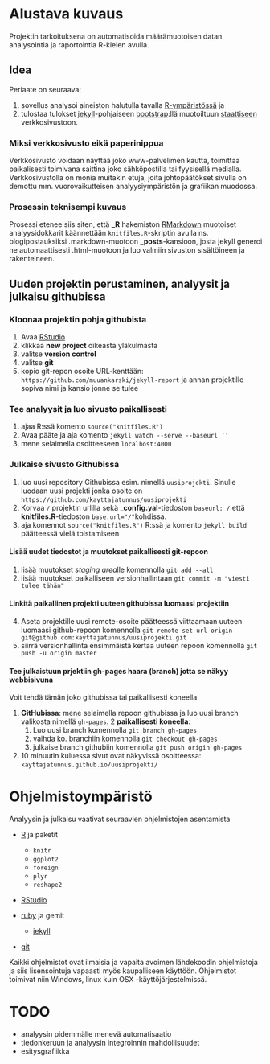 Alustava kuvaus
====================

Projektin tarkoituksena on automatisoida määrämuotoisen datan analysointia ja raportointia R-kielen avulla.

Idea
--------------------

Periaate on seuraava:

1. sovellus analysoi aineiston halutulla tavalla [R-ympäristössä](http://www.r-project.org/) ja 
2. tulostaa tulokset [jekyll](http://jekyllrb.com/)-pohjaiseen [bootstrap](http://getbootstrap.com/):llä muotoiltuun [staattiseen](http://fi.wikipedia.org/wiki/Verkkosivu#Staattiset_ja_dynaamiset_sivut) verkkosivustoon.

### Miksi verkkosivusto eikä paperinippua

Verkkosivusto voidaan näyttää joko www-palvelimen kautta, toimittaa paikalisesti toimivana saittina joko sähköpostilla tai fyysisellä medialla. Verkkosivustolla on monia muitakin etuja, joita johtopäätökset sivulla on demottu mm. vuorovaikutteisen analyysiympäristön ja grafiikan muodossa.

### Prosessin teknisempi kuvaus

Prosessi etenee siis siten, että **_R** hakemiston [RMarkdown](http://www.rstudio.com/ide/docs/r_markdown) muotoiset analyysidokkarit käännettään `knitfiles.R`-skriptin avulla ns. blogipostauksiksi .markdown-muotoon **_posts**-kansioon, josta jekyll generoi ne automaattisesti .html-muotoon ja luo valmiin sivuston sisältöineen ja rakenteineen.


Uuden projektin perustaminen, analyysit ja julkaisu githubissa
---------------------------

### Kloonaa projektin pohja githubista

1. Avaa [RStudio](http://www.rstudio.com/ide/download/)
2. klikkaa **new project** oikeasta yläkulmasta
3. valitse **version control**
4. valitse **git**
5. kopio git-repon osoite URL-kenttään: `https://github.com/muuankarski/jekyll-report` ja annan projektille sopiva nimi ja kansio jonne se tulee

### Tee analyysit ja luo sivusto paikallisesti

1. ajaa R:ssä komento `source("knitfiles.R")`
2. Avaa pääte ja aja komento `jekyll watch --serve --baseurl ''`
3. mene selaimella osoitteeseen `localhost:4000`

### Julkaise sivusto Githubissa

1. luo uusi repository Githubissa esim. nimellä `uusiprojekti`. Sinulle luodaan uusi projekti jonka osoite on `https://github.com/kayttajatunnus/uusiprojekti`
2. Korvaa `/` projektin urlilla sekä **_config.yal**-tiedoston `baseurl: /` että **knitfiles.R**-tiedoston  `base.url="/"`kohdissa.
3. aja komennot `source("knitfiles.R")` R:ssä ja komento `jekyll build` päätteessä vielä toistamiseen

#### Lisää uudet tiedostot ja muutokset paikallisesti git-repoon

1. lisää muutokset *staging area*lle komennolla `git add --all`
2. lisää muutokset paikalliseen versionhallintaan `git commit -m "viesti tulee tähän"`

#### Linkitä paikallinen projekti uuteen githubissa luomaasi projektiin

4. Aseta projektille uusi remote-osoite päätteessä viittaamaan uuteen luomaasi github-repoon komennolla `git remote set-url origin git@github.com:kayttajatunnus/uusiprojekti.git`
5. siirrä versionhallinta ensimmäistä kertaa uuteen repoon komennolla `git push -u origin master`

#### Tee julkaistuun prjektiin gh-pages haara (branch) jotta se näkyy webbisivuna

Voit tehdä tämän joko githubissa tai paikallisesti koneella

1. **GitHubissa**: mene selaimella repoon githubissa ja luo uusi branch valikosta nimellä `gh-pages`.
2 **paikallisesti koneella**:
    1. Luo uusi branch komennolla `git branch gh-pages`
    2. vaihda ko. branchiin komennolla `git checkout gh-pages`
    3. julkaise branch githubiin komennolla `git push origin gh-pages`
3. 10 minuutin kuluessa sivut ovat näkyvissä osoitteessa: `kayttajatunnus.github.io/uusiprojekti/`


Ohjelmistoympäristö
======================


Analyysin ja julkaisu vaativat seuraavien ohjelmistojen asentamista
- [R]() ja paketit
    - `knitr`
    - `ggplot2`
    - `foreign`
    - `plyr`
    - `reshape2`
- [RStudio](http://www.rstudio.com/ide/download/)

- [ruby](https://www.ruby-lang.org/en/) ja gemit
    - [jekyll]()

- [git](http://git-scm.com/)

Kaikki ohjelmistot ovat ilmaisia ja vapaita avoimen lähdekoodin ohjelmistoja ja siis lisensointuja vapaasti myös kaupalliseen käyttöön. Ohjelmistot toimivat niin Windows, linux kuin OSX -käyttöjärjestelmissä.

TODO
======================

- analyysin pidemmälle menevä automatisaatio
- tiedonkeruun ja analyysin integroinnin mahdollisuudet
- esitysgrafiikka

